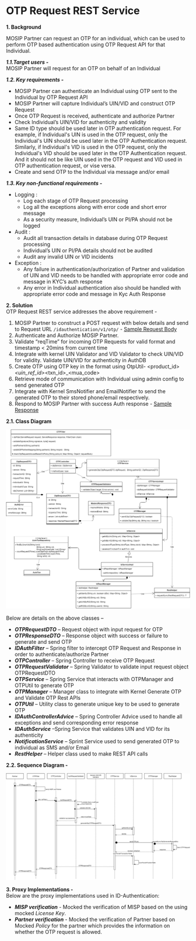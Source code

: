 # OTP Request REST Service


**1. Background**

MOSIP Partner can request an OTP for an individual, which can be used to perform OTP based authentication using OTP Request API for that Individual.

 ***1.1.Target users -***  
MOSIP Partner will request for an OTP on behalf of an Individual


 ***1.2. Key requirements -***   
-	MOSIP Partner can authenticate an Individual using OTP sent to the Individual by OTP Request API
-	MOSIP Partner will capture Individual’s UIN/VID and construct OTP Request
-	Once OTP Request is received, authenticate and authorize Partner
-	Check Individual’s UIN/VID for authenticity and validity
-	Same ID type should be used later in OTP authentication request. For example, if Individual's UIN is used in the OTP request, only the Individual's UIN should be used later in the OTP Authentication request. Similarly, if Individual's VID is used in the OTP request, only the Individual's VID should be used later in the OTP Authentication request. And it should not be like UIN used in the OTP request and VID used in OTP authentication request, or vise versa.
-	Create and send OTP to the Individual via message and/or email

 ***1.3. Key non-functional requirements -***   
-	Logging :
	-	Log each stage of OTP Request processing
	-	Log all the exceptions along with error code and short error message
	-	As a security measure, Individual’s UIN or PI/PA should not be logged
-	Audit :
	-	Audit all transaction details in database during OTP Request processing
	-	Individual’s UIN or PI/PA details should not be audited
	-	Audit any invalid UIN or VID incidents
-	Exception :
	-	Any failure in authentication/authorization of Partner and validation of UIN and VID needs to be handled with appropriate error code and message in KYC’s auth response
	-	Any error in Individual authentication also should be handled with appropriate error code and message in Kyc Auth Response 

**2. Solution**   
OTP Request REST service addresses the above requirement -  

1.	MOSIP Partner to construct a POST request with below details and send to Request URL 
`/idauthentication/v1/otp/` - [Sample Request Body](https://github.com/mosip/mosip/wiki/ID-Authentication-APIs#post-idauthenticationv1otp)
2.	Authenticate and Authorize MOSIP Partner.
3.	Validate “reqTime” for incoming OTP Requests for valid format and timestamp < 20mins from current time
4.	Integrate with kernel UIN Validator and VID Validator to check UIN/VID for validity. Validate UIN/VID for authenticity in AuthDB
5.	Create OTP using OTP key in the format using OtpUtil- <product_id>_<uin_ref_id>_<txn_id>_<mua_code>
6.	Retrieve mode of communication with Individual using admin config to send generated OTP
7.	Integrate with Kernel SmsNotifier and EmailNotifier to send the generated OTP to their stored phone/email respectively.
8.	Respond to MOSIP Partner with success Auth response - [Sample Response](https://github.com/mosip/mosip/wiki/ID-Authentication-APIs#success-response-2)

**2.1. Class Diagram**

![OTP Request class diagram](_images/OTP_Request_Class_Diagram.PNG)

Below are details on the above classes –
-	***OTPRequestDTO*** – Request object with input request for OTP
-	***OTPResponseDTO*** – Response object with success or failure to generate and send OTP
-	***IDAuthFilter*** – Spring filter to intercept OTP Request and Response in order to authenticate/authorize Partner
-	***OTPController*** – Spring Controller to receive OTP Request
-	***OTPRequestValidator*** – Spring Validator to validate input request object OTPRequestDTO
-	***OTPService*** – Spring Service that interacts with OTPManager and OTPUtil to generate OTP
-	***OTPManager*** – Manager class to integrate with Kernel Generate OTP and Validate OTP Rest APIs
-	***OTPUtil*** – Utility class to generate unique key to be used to generate OTP
-	***IDAuthControllerAdvice*** – Spring Controller Advice used to handle all exceptions and send corresponding error response
-	***IDAuthService*** –Spring Service that validates UIN and VID for its authenticity
-	***NotificationService*** – Sprint Service used to send generated OTP to individual as SMS and/or Email
-	***RestHelper*** – Helper class used to make REST API calls


**2.2. Sequence Diagram -**

![OTP Request Sequence diagram](_images/OTP_Request_Sequence_Diagram.PNG)


**3. Proxy Implementations -**   
Below are the proxy implementations used in ID-Authentication:
- ***MISP verification*** - Mocked the verification of MISP based on the using mocked *License Key*.
- ***Partner verification*** - Mocked the verification of Partner based on Mocked *Policy* for the partner which provides the information on whether the OTP request is allowed.

